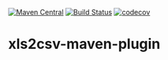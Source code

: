 [![Maven Central](https://img.shields.io/maven-central/v/ru.urururu/xls2csv-maven-plugin.svg)](https://search.maven.org/#search%7Cga%7C1%7Ca%3A%22xls2csv-maven-plugin%22)
[![Build Status](https://travis-ci.org/okutane/xls2csv-maven-plugin.svg?branch=master)](https://travis-ci.org/okutane/xls2csv-maven-plugin)
[![codecov](https://codecov.io/gh/okutane/xls2csv-maven-plugin/branch/master/graph/badge.svg)](https://codecov.io/gh/okutane/xls2csv-maven-plugin)

# xls2csv-maven-plugin
